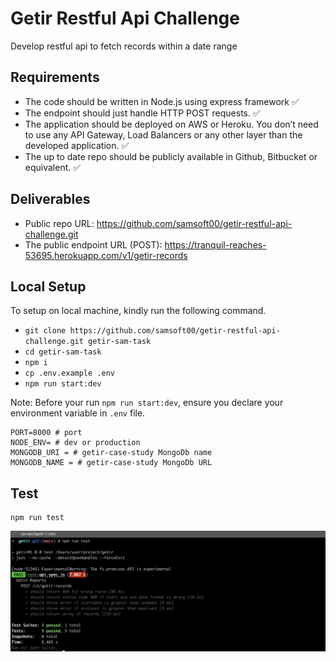 # Getir Restful Api Challenge
Develop restful api to fetch records within a date range

## Requirements
* The code should be written in Node.js using express framework ✅
* The endpoint should just handle HTTP POST requests. ✅
* The application should be deployed on AWS or Heroku. You don’t need to use any API Gateway, Load Balancers or any other layer than the developed application. ✅
* The up to date repo should be publicly available in Github, Bitbucket or equivalent. ✅

## Deliverables
* Public repo URL: https://github.com/samsoft00/getir-restful-api-challenge.git
* The public endpoint URL (POST): https://tranquil-reaches-53695.herokuapp.com/v1/getir-records

## Local Setup
To setup on local machine, kindly run the following command.

- `git clone https://github.com/samsoft00/getir-restful-api-challenge.git getir-sam-task`
- `cd getir-sam-task`
- `npm i`
- `cp .env.example .env`
- `npm run start:dev`

Note: Before your run `npm run start:dev`, ensure you declare your environment variable in `.env` file.

```
PORT=8000 # port
NODE_ENV= # dev or production
MONGODB_URI = # getir-case-study MongoDb name
MONGODB_NAME = # getir-case-study MongoDb URL
```

## Test
```
npm run test
```
![Getir test](https://github.com/samsoft00/getir-restful-api-challenge/blob/main/img/Screenshot2021-01-18.png)
